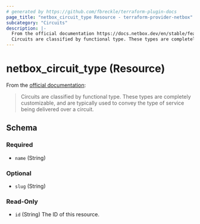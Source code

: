 ```yaml
---
# generated by https://github.com/fbreckle/terraform-plugin-docs
page_title: "netbox_circuit_type Resource - terraform-provider-netbox"
subcategory: "Circuits"
description: |-
  From the official documentation https://docs.netbox.dev/en/stable/features/circuits/#circuit-types:
  Circuits are classified by functional type. These types are completely customizable, and are typically used to convey the type of service being delivered over a circuit.
---
```


# netbox_circuit_type (Resource)

From the [official documentation](https://docs.netbox.dev/en/stable/features/circuits/#circuit-types):

> Circuits are classified by functional type. These types are completely customizable, and are typically used to convey the type of service being delivered over a circuit.



<!-- schema generated by tfplugindocs -->
## Schema

### Required

- `name` (String)

### Optional

- `slug` (String)

### Read-Only

- `id` (String) The ID of this resource.


